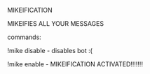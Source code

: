 MIKEIFICATION

MIKEIFIES ALL YOUR MESSAGES

commands: 

!mike disable - disables bot :(

!mike enable - MIKEIFICATION ACTIVATED!!!!!!!

